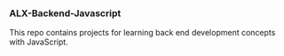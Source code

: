 ### ALX-Backend-Javascript
This repo contains projects for learning back end development concepts with JavaScript.